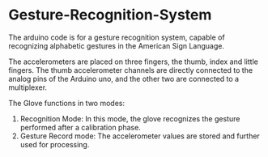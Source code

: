 # Gesture-Recognition-System
The arduino code is for a gesture recognition system, capable of recognizing alphabetic gestures in the American Sign Language.  

The accelerometers are placed on three fingers, the thumb, index and little fingers. The thumb accelerometer channels are directly connected to the analog pins of the Arduino uno, and the other two are connected to a multiplexer. 

The Glove functions in two modes: 
1) Recognition Mode: In this mode, the glove recognizes the gesture performed after a calibration phase. 
2) Gesture Record mode: The accelerometer values are stored and further used for processing. 
